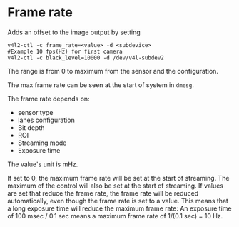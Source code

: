 # Frame rate
Adds an offset to the image output by setting
```shell
v4l2-ctl -c frame_rate=<value> -d <subdevice>
#Example 10 fps(Hz) for first camera
v4l2-ctl -c black_level=10000 -d /dev/v4l-subdev2
```
The range is from 0 to maximum from the sensor and the configuration. 

The max frame rate can be seen at the start of system in ```dmesg```.

The frame rate depends on: 
* sensor type
* lanes configuration
* Bit depth
* ROI
* Streaming mode 
* Exposure time

The value's unit is mHz.

If set to 0, the maximum frame rate will be set at the start of streaming.
The maximum of the control will also be set at the start of streaming.
If values are set that reduce the frame rate, the frame rate will be reduced automatically, 
even though the frame rate is set to a value. 
This means that a long exposure time will reduce the maximum frame rate: 
An exposure time of 100 msec / 0.1 sec means a maximum frame rate of 1/(0.1 sec) = 10 Hz.

